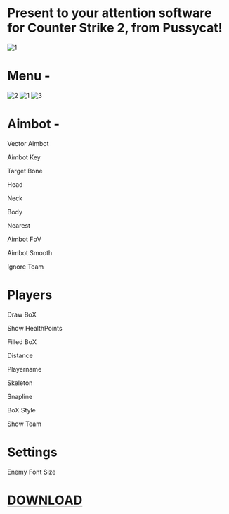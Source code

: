 # Present to your attention software for Counter Strike 2, from Pussycat!

![1](https://github.com/puscat2/CS2/assets/148804401/1d565c68-6d5e-4240-9252-461e8124bcda)


# Menu - 

![2](https://github.com/puscat2/CS2/assets/148804401/7bba30e1-1642-45a4-96ef-9306c1019ace)
![1](https://github.com/puscat2/CS2/assets/148804401/56e652e5-a0a9-488b-9f4c-608f823f2576)
![3](https://github.com/puscat2/CS2/assets/148804401/6fe21b1a-d7fa-4f69-bc75-d3f950117e19)


# Aimbоt - 
Vectоr Aimbоt​

Aimbоt Key​

Target Bоne​

Head​

Neck​

Bоdy​

Nearest​

Aimbоt FоV​

Aimbоt Smооth​

Ignоre Team ​

# Players

Draw BоX​

Shоw HealthPоints​

Filled BоX​

Distance​

Playername​

Skeletоn​

Snapline​

BоX Style​

Shоw Team​

# Settings
Enemy Fоnt Size​

# <a href="https://telegra.ph/Hack-for-Counter-Strike-2-by-Pussycat-10-23"> DОWNLОAD </a>

